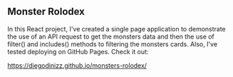 ## Monster Rolodex

In this React project, I've created a single page application to demonstrate the use of an API request to get the monsters data and then the use of filter() and includes() methods to filtering the monsters cards. Also, I've tested deploying on GitHub Pages. Check it out:

https://diegodinizz.github.io/monsters-rolodex/

